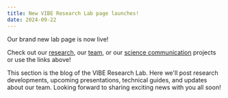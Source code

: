 ```yaml
---
title: New VIBE Research Lab page launches!
date: 2024-09-22
---
```


Our brand new lab page is now live!

<!--more-->

Check out our [research](/research), our [team](/people), or our [science communication](/outreach) projects or use the links above!

This section is the blog of the VIBE Research Lab. Here we'll post research developments, upcoming presentations, technical guides, and updates about our team. Looking forward to sharing exciting news with you all soon!